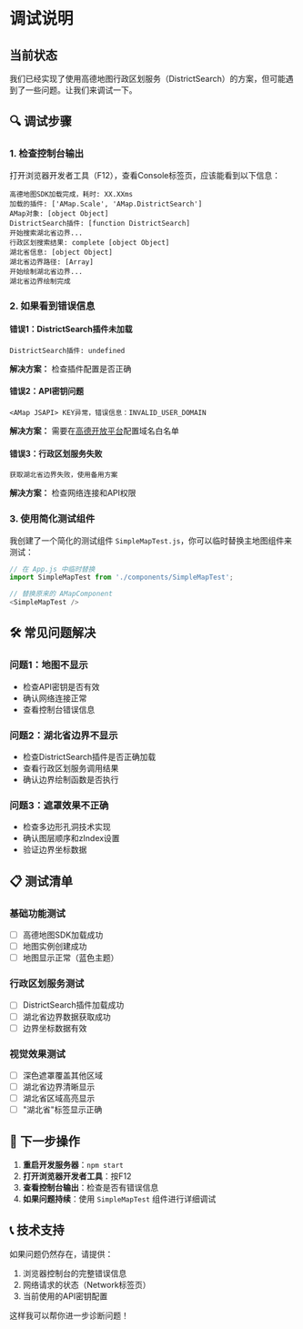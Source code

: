 # 调试说明

## 当前状态

我们已经实现了使用高德地图行政区划服务（DistrictSearch）的方案，但可能遇到了一些问题。让我们来调试一下。

## 🔍 调试步骤

### 1. 检查控制台输出

打开浏览器开发者工具（F12），查看Console标签页，应该能看到以下信息：

```
高德地图SDK加载完成，耗时: XX.XXms
加载的插件: ['AMap.Scale', 'AMap.DistrictSearch']
AMap对象: [object Object]
DistrictSearch插件: [function DistrictSearch]
开始搜索湖北省边界...
行政区划搜索结果: complete [object Object]
湖北省信息: [object Object]
湖北省边界路径: [Array]
开始绘制湖北省边界...
湖北省边界绘制完成
```

### 2. 如果看到错误信息

#### 错误1：DistrictSearch插件未加载
```
DistrictSearch插件: undefined
```
**解决方案：** 检查插件配置是否正确

#### 错误2：API密钥问题
```
<AMap JSAPI> KEY异常，错误信息：INVALID_USER_DOMAIN
```
**解决方案：** 需要在[高德开放平台](https://console.amap.com/)配置域名白名单

#### 错误3：行政区划服务失败
```
获取湖北省边界失败，使用备用方案
```
**解决方案：** 检查网络连接和API权限

### 3. 使用简化测试组件

我创建了一个简化的测试组件 `SimpleMapTest.js`，你可以临时替换主地图组件来测试：

```javascript
// 在 App.js 中临时替换
import SimpleMapTest from './components/SimpleMapTest';

// 替换原来的 AMapComponent
<SimpleMapTest />
```

## 🛠️ 常见问题解决

### 问题1：地图不显示
- 检查API密钥是否有效
- 确认网络连接正常
- 查看控制台错误信息

### 问题2：湖北省边界不显示
- 检查DistrictSearch插件是否正确加载
- 查看行政区划服务调用结果
- 确认边界绘制函数是否执行

### 问题3：遮罩效果不正确
- 检查多边形孔洞技术实现
- 确认图层顺序和zIndex设置
- 验证边界坐标数据

## 📋 测试清单

### 基础功能测试
- [ ] 高德地图SDK加载成功
- [ ] 地图实例创建成功
- [ ] 地图显示正常（蓝色主题）

### 行政区划服务测试
- [ ] DistrictSearch插件加载成功
- [ ] 湖北省边界数据获取成功
- [ ] 边界坐标数据有效

### 视觉效果测试
- [ ] 深色遮罩覆盖其他区域
- [ ] 湖北省边界清晰显示
- [ ] 湖北省区域高亮显示
- [ ] "湖北省"标签显示正确

## 🚀 下一步操作

1. **重启开发服务器**：`npm start`
2. **打开浏览器开发者工具**：按F12
3. **查看控制台输出**：检查是否有错误信息
4. **如果问题持续**：使用 `SimpleMapTest` 组件进行详细调试

## 📞 技术支持

如果问题仍然存在，请提供：
1. 浏览器控制台的完整错误信息
2. 网络请求的状态（Network标签页）
3. 当前使用的API密钥配置

这样我可以帮你进一步诊断问题！
